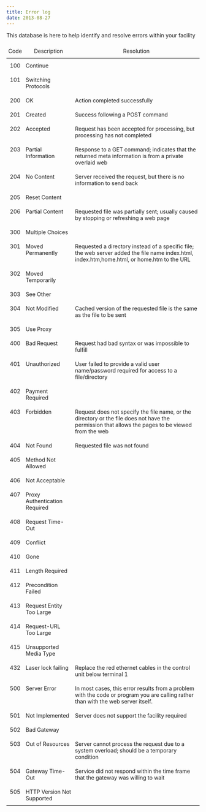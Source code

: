 ```yaml
---
title: Error log
date: 2013-08-27
---
```


This database is here to help identify and resolve errors within your facility

<style type="text/css">
.tg  {border-collapse:collapse;border-spacing:0;margin:0px auto;}
.tg td{border-style:solid;border-width:0px;font-size:14px;overflow:hidden;
  padding:10px 5px;word-break:normal;}
.tg th{border-style:solid;border-width:0px;font-size:14px;font-weight:normal;
  overflow:hidden;padding:10px 5px;word-break:normal;}
.tg .tg-baqh{text-align:center;vertical-align:top}
.tg .tg-u5z2{font-family:inherit;text-align:center;vertical-align:top}
.tg .tg-0lax{text-align:left;vertical-align:top}
</style>
<table class="tg">
<thead>
  <tr>
    <th class="tg-u5z2">Code</th>
    <th class="tg-baqh">Description</th>
    <th class="tg-baqh">Resolution</th>
  </tr>
</thead>
<tbody>
  <tr>
    <td class="tg-baqh">100</td>
    <td class="tg-0lax">Continue</td>
    <td class="tg-0lax"></td>
  </tr>
  <tr>
    <td class="tg-baqh">101</td>
    <td class="tg-0lax">Switching Protocols</td>
    <td class="tg-0lax"></td>
  </tr>
  <tr>
    <td class="tg-baqh">200</td>
    <td class="tg-0lax">OK</td>
    <td class="tg-0lax">Action completed successfully</td>
  </tr>
  <tr>
    <td class="tg-baqh">201</td>
    <td class="tg-0lax">Created</td>
    <td class="tg-0lax">Success following a POST command</td>
  </tr>
  <tr>
    <td class="tg-baqh">202</td>
    <td class="tg-0lax">Accepted</td>
    <td class="tg-0lax">Request has been accepted for processing, but processing has not completed</td>
  </tr>
  <tr>
    <td class="tg-baqh">203</td>
    <td class="tg-0lax">Partial Information</td>
    <td class="tg-0lax">Response to a GET command; indicates that the returned meta information is from a private overlaid web</td>
  </tr>
  <tr>
    <td class="tg-baqh">204</td>
    <td class="tg-0lax">No Content</td>
    <td class="tg-0lax">Server received the request, but there is no information to send back</td>
  </tr>
  <tr>
    <td class="tg-baqh">205</td>
    <td class="tg-0lax">Reset Content</td>
    <td class="tg-0lax"></td>
  </tr>
  <tr>
    <td class="tg-baqh">206</td>
    <td class="tg-0lax">Partial Content</td>
    <td class="tg-0lax">Requested file was partially sent; usually caused by stopping or refreshing a web page</td>
  </tr>
  <tr>
    <td class="tg-baqh">300</td>
    <td class="tg-0lax">Multiple Choices</td>
    <td class="tg-0lax"></td>
  </tr>
  <tr>
    <td class="tg-baqh">301</td>
    <td class="tg-0lax">Moved Permanently</td>
    <td class="tg-0lax">Requested a directory instead of a specific file; the web server added the file name index.html, index.htm,home.html, or home.htm to the URL</td>
  </tr>
  <tr>
    <td class="tg-baqh">302</td>
    <td class="tg-0lax">Moved Temporarily</td>
    <td class="tg-0lax"></td>
  </tr>
  <tr>
    <td class="tg-baqh">303</td>
    <td class="tg-0lax">See Other</td>
    <td class="tg-0lax"></td>
  </tr>
  <tr>
    <td class="tg-baqh">304</td>
    <td class="tg-0lax">Not Modified</td>
    <td class="tg-0lax">Cached version of the requested file is the same as the file to be sent</td>
  </tr>
  <tr>
    <td class="tg-baqh">305</td>
    <td class="tg-0lax">Use Proxy</td>
    <td class="tg-0lax"></td>
  </tr>
  <tr>
    <td class="tg-baqh">400</td>
    <td class="tg-0lax">Bad Request</td>
    <td class="tg-0lax">Request had bad syntax or was impossible to fulfill</td>
  </tr>
  <tr>
    <td class="tg-baqh">401</td>
    <td class="tg-0lax">Unauthorized</td>
    <td class="tg-0lax">User failed to provide a valid user name/password required for access to a file/directory</td>
  </tr>
  <tr>
    <td class="tg-baqh">402</td>
    <td class="tg-0lax">Payment Required</td>
    <td class="tg-0lax"></td>
  </tr>
  <tr>
    <td class="tg-baqh">403</td>
    <td class="tg-0lax">Forbidden</td>
    <td class="tg-0lax">Request does not specify the file name, or the directory or the file does not have the permission that allows the pages to be viewed from the web</td>
  </tr>
  <tr>
    <td class="tg-baqh">404</td>
    <td class="tg-0lax">Not Found</td>
    <td class="tg-0lax">Requested file was not found</td>
  </tr>
  <tr>
    <td class="tg-baqh">405</td>
    <td class="tg-0lax">Method Not Allowed</td>
    <td class="tg-0lax"></td>
  </tr>
  <tr>
    <td class="tg-baqh">406</td>
    <td class="tg-0lax">Not Acceptable</td>
    <td class="tg-0lax"></td>
  </tr>
  <tr>
    <td class="tg-baqh">407</td>
    <td class="tg-0lax">Proxy Authentication Required</td>
    <td class="tg-0lax"></td>
  </tr>
  <tr>
    <td class="tg-baqh">408</td>
    <td class="tg-0lax">Request Time-Out</td>
    <td class="tg-0lax"></td>
  </tr>
  <tr>
    <td class="tg-baqh">409</td>
    <td class="tg-0lax">Conflict</td>
    <td class="tg-0lax"></td>
  </tr>
  <tr>
    <td class="tg-baqh">410</td>
    <td class="tg-0lax">Gone</td>
    <td class="tg-0lax"></td>
  </tr>
  <tr>
    <td class="tg-baqh">411</td>
    <td class="tg-0lax">Length Required</td>
    <td class="tg-0lax"></td>
  </tr>
  <tr>
    <td class="tg-baqh">412</td>
    <td class="tg-0lax">Precondition Failed</td>
    <td class="tg-0lax"></td>
  </tr>
  <tr>
    <td class="tg-baqh">413</td>
    <td class="tg-0lax">Request Entity Too Large</td>
    <td class="tg-0lax"></td>
  </tr>
  <tr>
    <td class="tg-baqh">414</td>
    <td class="tg-0lax">Request-URL Too Large</td>
    <td class="tg-0lax"></td>
  </tr>
  <tr>
    <td class="tg-baqh">415</td>
    <td class="tg-0lax">Unsupported Media Type</td>
    <td class="tg-0lax"></td>
  </tr>
  <tr>
    <td class="tg-baqh">432</td>
    <td class="tg-0lax">Laser lock failing</td>
    <td class="tg-0lax">Replace the red ethernet cables in the control unit below terminal 1</td>
  </tr>
  <tr>
    <td class="tg-baqh">500</td>
    <td class="tg-0lax">Server Error</td>
    <td class="tg-0lax">In most cases, this error results from a problem with the code or program you are calling rather than with the web server itself.</td>
  </tr>
  <tr>
    <td class="tg-baqh">501</td>
    <td class="tg-0lax">Not Implemented</td>
    <td class="tg-0lax">Server does not support the facility required</td>
  </tr>
  <tr>
    <td class="tg-baqh">502</td>
    <td class="tg-0lax">Bad Gateway</td>
    <td class="tg-0lax"></td>
  </tr>
  <tr>
    <td class="tg-baqh">503</td>
    <td class="tg-0lax">Out of Resources</td>
    <td class="tg-0lax">Server cannot process the request due to a system overload; should be a temporary condition</td>
  </tr>
  <tr>
    <td class="tg-baqh">504</td>
    <td class="tg-0lax">Gateway Time-Out</td>
    <td class="tg-0lax">Service did not respond within the time frame that the gateway was willing to wait</td>
  </tr>
  <tr>
    <td class="tg-baqh">505</td>
    <td class="tg-0lax">HTTP Version Not Supported</td>
    <td class="tg-0lax"></td>
  </tr>
</tbody>
</table>